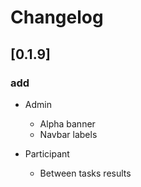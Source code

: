 # Changelog
## [0.1.9]

### add
  - Admin
      - Alpha banner
      - Navbar labels
  
  - Participant
      - Between tasks results
